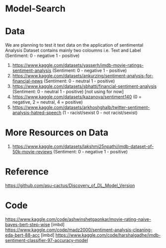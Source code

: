 # Model-Search


# Data
We are planning to test it text data on the application of sentimental Analysis
Dataset contains mainly two coloumns i.e. Text and Label (Sentiment: 0 - negative 1 - positive)
1. https://www.kaggle.com/datasets/yasserh/imdb-movie-ratings-sentiment-analysis (Sentiment: 0 - negative 1 - positive)
2. https://www.kaggle.com/datasets/ankurzing/sentiment-analysis-for-financial-news (Sentiment: 0 - neutral 1 - positive)
3. https://www.kaggle.com/datasets/sbhatti/financial-sentiment-analysis (Sentiment: 0 - neutral 1 - positive) [not using for now]
4. https://www.kaggle.com/datasets/kazanova/sentiment140  (0 = negative, 2 = neutral, 4 = positive)
5. https://www.kaggle.com/datasets/arkhoshghalb/twitter-sentiment-analysis-hatred-speech (1 - racist/sexist  0 - not racist/sexist)

# More Resources on Data
1. https://www.kaggle.com/datasets/lakshmi25npathi/imdb-dataset-of-50k-movie-reviews (Sentiment: 0 - negative 1 - positive)


# Reference 
https://github.com/asu-cactus/Discovery_of_DL_Model_Version

# Code
https://www.kaggle.com/code/ashwinshetgaonkar/movie-rating-naive-bayes-bert-step-wise [imbd]
https://www.kaggle.com/code/madz2000/sentiment-analysis-cleaning-eda-bert-88-acc [imbd]
https://www.kaggle.com/code/harshalgadhe/imdb-sentiment-classifier-97-accuracy-model
